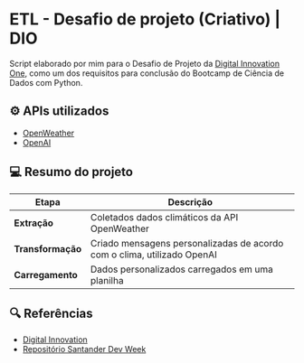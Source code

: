 
# ETL - Desafio de projeto (Criativo) | DIO

Script elaborado por mim para o Desafio de Projeto da [Digital Innovation One](https://www.dio.me/), como um dos requisitos para conclusão do Bootcamp de Ciência de Dados com Python. 

## ⚙️ APIs utilizados
- [OpenWeather](https://openweathermap.org/)
- [OpenAI](https://platform.openai.com/docs/api-reference/introduction)

## 💻 Resumo do projeto

| Etapa | Descrição |
|-------|--------|
| **Extração** | Coletados dados climáticos da API OpenWeather |
| **Transformação** | Criado mensagens personalizadas de acordo com o clima, utilizado OpenAI |
| **Carregamento** | Dados personalizados carregados em uma planilha |


## 🔍 Referências
- [Digital Innovation](https://www.dio.me/)
- [Repositório Santander Dev Week](https://github.com/digitalinnovationone/santander-dev-week-2023-api)

